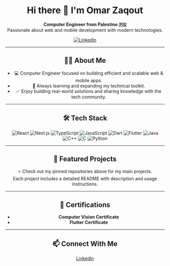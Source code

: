 <div align="center">

# Hi there 👋 I'm Omar Zaqout

**Computer Engineer from Palestine 🇵🇸**  
Passionate about web and mobile development with modern technologies.

[![LinkedIn](https://img.shields.io/badge/LinkedIn-omar--zaqout-blue?style=flat&logo=linkedin)](https://www.linkedin.com/in/omar-zaqout/)

---

## 🧑‍💻 About Me

- 💻 Computer Engineer focused on building efficient and scalable web & mobile apps.
- 🎯 Always learning and expanding my technical toolkit.
- ✅ Enjoy building real-world solutions and sharing knowledge with the tech community.

---

## 🛠️ Tech Stack

![React](https://img.shields.io/badge/-React-61DAFB?logo=react&logoColor=fff)
![Next.js](https://img.shields.io/badge/-Next.js-000?logo=next.js)
![TypeScript](https://img.shields.io/badge/-TypeScript-3178C6?logo=typescript&logoColor=fff)
![JavaScript](https://img.shields.io/badge/-JavaScript-F7DF1E?logo=javascript&logoColor=000)
![Dart](https://img.shields.io/badge/-Dart-0175C2?logo=dart&logoColor=fff)
![Flutter](https://img.shields.io/badge/-Flutter-02569B?logo=flutter&logoColor=fff)
![Java](https://img.shields.io/badge/-Java-007396?logo=java&logoColor=fff)
![C++](https://img.shields.io/badge/-C++-00599C?logo=c%2B%2B&logoColor=fff)
![C](https://img.shields.io/badge/-C-00599C?logo=c&logoColor=fff)
![Python](https://img.shields.io/badge/-Python-3776AB?logo=python&logoColor=fff)

---

## 🚀 Featured Projects

⭐ Check out my pinned repositories above for my main projects.  
Each project includes a detailed README with description and usage instructions.

---

## 🏅 Certifications

- **Computer Vision Certificate**
- **Flutter Certificate**

---

## 📫 Connect With Me

[LinkedIn](https://www.linkedin.com/in/omar-zaqout/)

</div>
